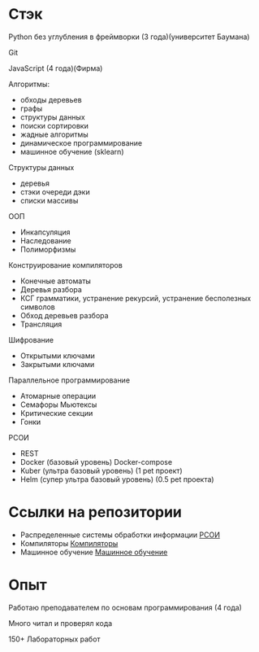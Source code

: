 # Стэк 

Python без углубления в фреймворки (3 года)(университет Баумана)

Git

JavaScript (4 года)(Фирма)

Алгоритмы:
* обходы деревьев
* графы
* структуры данных
* поиски сортировки
* жадные алгоритмы
* динамическое программирование 
* машинное обучение (sklearn)

Структуры данных
* деревья
* стэки очереди дэки
* списки массивы 

ООП 
* Инкапсуляция
* Наследование
* Полиморфизмы

Конструирование компиляторов
* Конечные автоматы
* Деревья разбора
* КСГ грамматики, устранение рекурсий, устранение бесполезных символов
* Обход деревьев разбора
* Трансляция 

Шифрование
* Открытыми ключами
* Закрытыми ключами

Параллельное программирование
* Атомарные операции
* Семафоры Мьютексы
* Критические секции
* Гонки

РСОИ
* REST
* Docker (базовый уровень) Docker-compose
* Kuber (ультра базовый уровень) (1 pet проект)
* Helm (супер ультра базовый уровень) (0.5 pet проекта)


# Ссылки на репозитории

* Распределенные системы обработки информации
[РСОИ](https://github.com/legendaOS/network-of-training-centers)
* Компиляторы
[Компиляторы](https://github.com/legendaOS/kompilatory)
* Машинное обучение
[Машинное обучение](https://github.com/legendaOS/jyputer)

# Опыт

Работаю преподавателем по основам программирования (4 года)

Много читал и проверял кода

150+ Лабораторных работ
